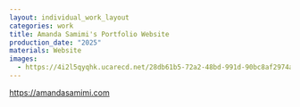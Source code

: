 ```yaml
---
layout: individual_work_layout
categories: work
title: Amanda Samimi's Portfolio Website
production_date: "2025"
materials: Website
images:
  - https://4i2l5qyqhk.ucarecd.net/28db61b5-72a2-48bd-991d-90bc8af2974a/-/resize/2400/-/quality/lightest/-/format/auto/
---
```

<https://amandasamimi.com>
